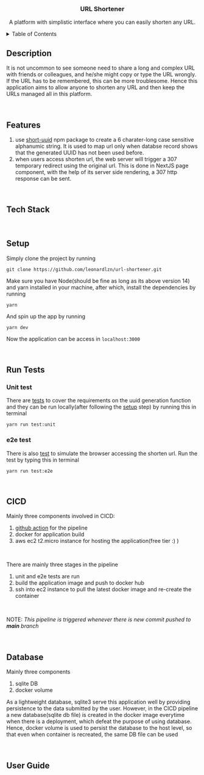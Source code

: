 <br />
<div align="center">
  <h3 align="center">URL Shortener</h3>

  <p align="center">
    A platform with simplistic interface where you can easily shorten any URL.
  </p>
</div>

<details>
  <summary>Table of Contents</summary>
  <ol>
    <li><a href="#description">Description</a></li>
    <li><a href="#features">Features</a></li>
    <li><a href="#tech-stack">Tech Stack</a></li>
    <li><a href="#setup">Setup</a></li>
    <li><a href="#run-tests">Run Tests</a></li>
    <li><a href="#cicd">CICD</a></li>
    <li><a href="#database">Database</a></li>
    <li><a href="#user-guide">User Guide</a></li>
  </ol>
</details>

## Description

It is not uncommon to see someone need to share a long and complex URL with friends or colleagues, and he/she might copy or type the URL wrongly. If the URL has to be remembered, this can be more troublesome. Hence this application aims to allow anyone to shorten any URL and then keep the URLs managed all in this platform.

<br />

## Features

1. use [short-uuid](https://github.com/oculus42/short-uuid) npm package to create a 6 charater-long case sensitive alphanumic string. It is used to map url only when databse record shows that the generated UUID has not been used before.
2. when users access shorten url, the web server will trigger a 307 temporary redirect using the original url. This is done in NextJS page component, with the help of its server side rendering, a 307 http response can be sent.

<br />

## Tech Stack

<br />

## Setup

Simply clone the project by running

```
git clone https://github.com/leonardlzn/url-shortener.git
```

Make sure you have Node(should be fine as long as its above version 14) and yarn installed in your machine, after which, install the dependencies by running

```
yarn
```

And spin up the app by running

```
yarn dev
```

Now the application can be access in `localhost:3000`

<br />

## Run Tests

### Unit test

There are [tests](https://github.com/leonardlzn/url-shortener/blob/main/src/utils/index.test.ts) to cover the requirements on the uuid generation function and they can be run locally(after following the [setup](https://github.com/leonardlzn/url-shortener#setup) step) by running this in terminal

```
yarn run test:unit
```

### e2e test

There is also [test](https://github.com/leonardlzn/url-shortener/blob/main/e2e/redirect.spec.ts) to simulate the browser accessing the shorten url. Run the test by typing this in terminal

```
yarn run test:e2e
```

<br />

## CICD

Mainly three components involved in CICD:

1. [github action](https://github.com/leonardlzn/url-shortener/blob/main/.github/workflows/deploy.yml) for the pipeline
2. docker for application build
3. aws ec2 t2.micro instance for hosting the application(free tier :) )

<br />

There are mainly three stages in the pipeline

1. unit and e2e tests are run
2. build the application image and push to docker hub
3. ssh into ec2 instance to pull the latest docker image and re-create the container

<br />

NOTE: _This pipeline is triggered whenever there is new commit pushed to **main** branch_

<br />

## Database

Mainly three components

1. sqlite DB
2. docker volume

As a lightweight database, sqlite3 serve this application well by providing persistence to the data submitted by the user. However, in the CICD pipeline a new database(sqlite db file) is created in the docker image everytime when there is a deployment, which defeat the purpose of using database. Hence, docker volume is used to persist the database to the host level, so that even when container is recreated, the same DB file can be used

<br />

## User Guide
